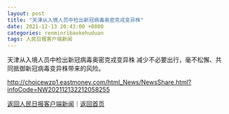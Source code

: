 ```yaml
---
layout: post
title: "天津从入境人员中检出新冠病毒奥密克戎变异株"
date: 2021-12-13 20:43:00 +0800
categories: renminribaokehuduan
tags: 人民日报客户端新闻
---
```

天津从入境人员中检出新冠病毒奥密克戎变异株
减少不必要出行，毫不松懈、共同抵御新冠病毒变异株带来的风险。

<http://choicewzp1.eastmoney.com/html_News/NewsShare.html?infoCode=NW202112132212058255>

[返回人民日报客户端新闻](//finews.withounder.com/renminribaokehuduan/)｜[返回首页](//finews.withounder.com/)
